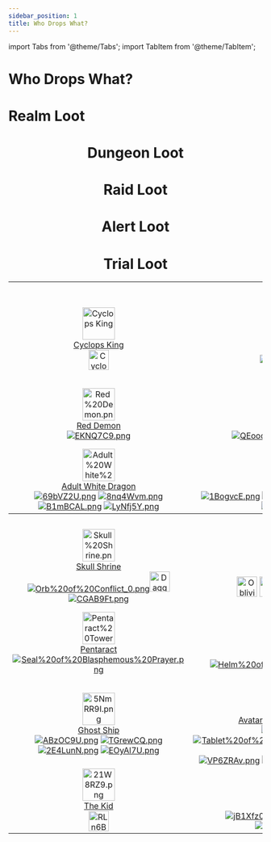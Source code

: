 ```yaml
---
sidebar_position: 1
title: Who Drops What?
---
```


import Tabs from '@theme/Tabs';
import TabItem from '@theme/TabItem';

# Who Drops What?

<Tabs>
  <TabItem value="Realm Loot" label="Realm Loot" default>

# Realm Loot

<center>

<table class="wiki-content-table">
<tbody><tr>
<th colspan="5">Realm Quests</th>
</tr>
<tr>
<td style="text-align: center;"><a href="https://www.realmeye.com/wiki/cyclops-god" target="_blank"><img src="https://static.drips.pw/rotmg/wiki/Enemies/Cyclops%20God.png" title="Cyclops King" height="64px" class="image"></a><br>
<a href="https://www.realmeye.com/wiki/cyclops-god" target="_blank">Cyclops King</a><br>
<a href="https://wiki.valorserver.com/docs/items/rings/ut/cyclops_eye" target="_blank"><img src="https://vwiki.valorserver.com/api/item/picture/cyclops'%20eye" title="Cyclops' Eye" height="40px" class="image"></td>
<td style="text-align: center;"><a href="https://www.realmeye.com/wiki/deathmage" target="_blank"><img src="http://static.drips.pw/rotmg/wiki/Enemies/Oasis%20Giant.png" title="Deathmage" height="64px" alt="Oasis%20Giant.png" class="image"></a><br>
<a href="https://www.realmeye.com/wiki/oasis-giant" target="_blank">Oasis Giant</a><br>
<a href="/item:wand-of-pristine-environments"><img src="http://i.imgur.com/wNdOuqp.png" title="Wand of Pristine Environments" alt="wNdOuqp.png" class="image"></a></td>
<td style="text-align: center;"><a href="https://www.realmeye.com/wiki/phoenix-lord" target="_blank"><img src="http://static.drips.pw/rotmg/wiki/Enemies/Phoenix%20Lord.png" title="Phoenix Lord" height="64px" alt="Phoenix%20Lord.png" class="image"></a><br>
<a href="https://www.realmeye.com/wiki/phoenix-lord" target="_blank">Phoenix Lord</a><br>
<a href="/item:wand-of-the-phoenix"><img src="http://i.imgur.com/KBNkTsb.png" title="Wand of the Phoenix" alt="KBNkTsb.png" class="image"></a> <a href="/item:phoenix-ring"><img src="http://i.imgur.com/ZMRfAns.png" title="Phoenix Ring" alt="ZMRfAns.png" class="image"></a></td>
<td style="text-align: center;"><a href="https://www.realmeye.com/wiki/ghost-king" target="_blank"><img src="http://static.drips.pw/rotmg/wiki/Enemies/Ghost%20King.png" title="Ghost King" height="64px" alt="Ghost%20King.png" class="image"></a><br>
<a href="http://www.realmeye.com/wiki/ghost-king" target="_blank">Ghost King</a><br>
<a href="/item:sadist-blade-of-the-king"><img src="http://i.imgur.com/psAw460.png" title="Sadist Blade" alt="psAw460.png" class="image"></a> <a href="/item:the-king-s-crown"><img src="http://i.imgur.com/BSsGoNT.png" title="The King's Crown" alt="BSsGoNT.png" class="image"></a> <a href="/item:armor-of-masochism"><img src="http://i.imgur.com/MJUMYS1.png" title="Armor of Masochism" alt="MJUMYS1.png" class="image"></a> <a href="/item:ring-of-ashen-matrimony"><img src="http://i.imgur.com/t6YLzlG.png" title="Ring of Ashen Matrimony" alt="t6YLzlG.png" class="image"></a></td>
<td></td>
</tr>
<tr>
<td style="text-align: center;"><a href="https://www.realmeye.com/wiki/red-demon" target="_blank"><img src="http://static.drips.pw/rotmg/wiki/Enemies/Red%20Demon.png" title="Red Demon" height="64px" alt="Red%20Demon.png" class="image"></a><br>
<a href="https://www.realmeye.com/wiki/red-demon" target="_blank">Red Demon</a><br>
<a href="/item:bow-of-ornias"><img src="http://i.imgur.com/EKNQ7C9.png" title="Bow of Ornias" alt="EKNQ7C9.png" class="image"></a></td>
<td style="text-align: center;"><a href="https://www.realmeye.com/wiki/lucky-ent-god" target="_blank"><img src="http://static.drips.pw/rotmg/wiki/Enemies/Lucky%20Ent%20God.png" title="Lucky Ent God" height="64px" alt="Lucky%20Ent%20God.png" class="image"></a><br>
<a href="https://www.realmeye.com/wiki/lucky-ent-god" target="_blank">Lucky Ent God</a><br>
<a href="/item:shalaylee"><img src="http://i.imgur.com/QEoocg8.png" title="Shalaylee" alt="QEoocg8.png" class="image"></a> <a href="/item:unlucky-leprechaun-s-coat"><img src="http://i.imgur.com/Kzei2ZC.png" title="Unlucky Leprechaun's Coat" alt="Kzei2ZC.png" class="image"></a></td>
<td style="text-align: center;"><a href="https://www.realmeye.com/wiki/lucky-djinn" target="_blank"><img src="http://static.drips.pw/rotmg/wiki/Enemies/Lucky%20Djinn.png" title="Lucky Djinn" height="64px" alt="Lucky%20Djinn.png" class="image"></a><br>
<a href="https://www.realmeye.com/wiki/lucky-djinn" target="_blank">Lucky Djinn</a><br>
<a href="/item:the-four-leaf-seal"><img src="http://i.imgur.com/psytNUF.png" title="The Four-Leaf Seal" alt="psytNUF.png" class="image"></a> <a href="/item:unlucky-leprechaun-s-hat"><img src="http://i.imgur.com/LOlxVoI.png" title="Unlucky Leprechaun's Hat" alt="LOlxVoI.png" class="image"></a></td>
<td style="text-align: center;"><a href="https://www.realmeye.com/wiki/crystal-prisoner" target="_blank"><img src="http://static.drips.pw/rotmg/wiki/Enemies/Crystal%20Prisoner.png" title="Crystal Prisoner" height="64px" alt="Crystal%20Prisoner.png" class="image"></a><br>
<a href="https://www.realmeye.com/wiki/crystal-prisoner" target="_blank">Crystal Prisoner</a><br>
<a href="https://www.realmeye.com/wiki/crystal-wand" target="_blank"><img src="http://static.drips.pw/rotmg/wiki/Untiered/Crystal%20Wand.png" title="Crystal Wand" alt="Crystal%20Wand.png" class="image"></a> <a href="https://www.realmeye.com/wiki/crystal-sword" target="_blank"><img src="https://i.imgur.com/dp1HJKq.png" title="Crystal Sword" alt="dp1HJKq.png" class="image"></a></td>
<td></td>
</tr>
<tr>
<td style="text-align: center;"><a href="https://www.realmeye.com/wiki/adult-white-dragon" target="_blank"><img src="http://static.drips.pw/rotmg/wiki/Enemies/Adult%20White%20Dragon.png" title="Adult White Dragon" height="64px" alt="Adult%20White%20Dragon.png" class="image"></a><br>
<a href="https://www.realmeye.com/wiki/adult-white-dragon" target="_blank">Adult White Dragon</a><br>
<a href="/item:eternal-rest"><img src="http://i.imgur.com/69bVZ2U.png" title="Eternal Rest" alt="69bVZ2U.png" class="image"></a> <a href="/item:helm-of-the-leader-barbarians"><img src="http://i.imgur.com/8nq4Wvm.png" title="Helm of the Leader Barbarians" alt="8nq4Wvm.png" class="image"></a> <a href="/item:lightweight-leather-armor"><img src="http://i.imgur.com/B1mBCAL.png" title="Lightweight Leather Armor" alt="B1mBCAL.png" class="image"></a> <a href="/item:heart-dragon"><img src="http://i.imgur.com/LyNfj5Y.png" title="Heart Dragon" alt="LyNfj5Y.png" class="image"></a></td>
<td style="text-align: center;"><a href="https://www.realmeye.com/wiki/ent-ancient" target="_blank"><img src="http://static.drips.pw/rotmg/wiki/Enemies/Ent%20Ancient.png" title="Ent Ancient" height="64px" alt="Ent%20Ancient.png" class="image"></a><br>
<a href="http://www.realmeye.com/wiki/ent-ancient" target="_blank">Ent Ancient</a><br>
<a href="/item:ent-ancients-log"><img src="http://i.imgur.com/1BogvcE.png" title="Ent Ancients Log" alt="1BogvcE.png" class="image"></a> <a href="/item:clump-of-bark"><img src="http://i.imgur.com/WHMj6oV.png" title="Clump of Bark" alt="WHMj6oV.png" class="image"></a> <a href="/item:corpse-of-an-ent-ancient"><img src="http://i.imgur.com/ilZCAuR.png" title="Corpse of an Ent Ancient" alt="ilZCAuR.png" class="image"></a> <a href="/item:ripe-apple"><img src="http://i.imgur.com/XGSqhpd.png" title="Ripe Apple" alt="XGSqhpd.png" class="image"></a></td>
<td colspan="4"></td>
</tr>
<tr>
<th colspan="5">Realm Events</th>
</tr>
<tr>
<td style="text-align: center;"><a href="https://www.realmeye.com/wiki/skull-shrine" target="_blank"><img src="http://static.drips.pw/rotmg/wiki/Enemies/Skull%20Shrine.png" title="Skull Shrine" height="64px" alt="Skull%20Shrine.png" class="image"></a><br>
<a href="https://www.realmeye.com/wiki/skull-shrine" target="_blank">Skull Shrine</a><br>
<a href="https://www.realmeye.com/wiki/orb-of-conflict" target="_blank"><img src="https://www.realmeye.com/s/a/img/wiki/Orb%20of%20Conflict_0.png" title="Orb of Conflict" alt="Orb%20of%20Conflict_0.png" class="image"></a><a href="https://wiki.valorserver.com/docs/items/weapons/daggers/ut/dagger_of_brimstone"><img src="https://vwiki.valorserver.com/api/item/picture/dagger%20of%20brimstone" title="Dagger of Brimstone" height='40px' class="image"></a><a href=""><a href="https://wiki.valorserver.com/docs/items/weapons/bows/ut/flaming_boomerang"><img src="http://i.imgur.com/CGAB9Ft.png" title="Flaming Boomerang" alt="CGAB9Ft.png" class="image"></a></td>
<td style="text-align: center;"><a href="https://viewer.valorserver.com/boss/Yazanahar" target="_blank"><img src="https://vwiki.valorserver.com/api/boss/picture/Yazanahar" title="Yazanahar" height="64px" class="image"></a><br>
<a href="https://wiki.valorserver.com/docs/items/weapons/bows/ars/oblivion" target="_blank">Yazanahar</a><br>
<a href="https://wiki.valorserver.com/docs/items/weapons/bows/ars/oblivion"><img src="https://vwiki.valorserver.com/api/item/picture/Oblivion" title="Oblivion" height='40px' class="image"></a> <a href="https://wiki.valorserver.com/docs/items/misc/shards"><img src="https://vwiki.valorserver.com/api/item/picture/shard%20of%20ancient%20assault" title="Shard of Ancient Assault" height='40px' class="image"></a> <a href="https://wiki.valorserver.com/docs/items/misc/aspects"><img src="https://vwiki.valorserver.com/api/item/picture/aspect%20of%20yazanahar" title="Aspect of Yazanahar" height='40px' class="image"></a> <a href="https://wiki.valorserver.com/docs/items/abilities/jackets/ut/blessing_of_yazanahar"><img src="https://vwiki.valorserver.com/api/item/picture/blessing%20of%20yazanahar" title="Blessing of Yazanahar" height='40px' class="image"></a> <a href="https://wiki.valorserver.com/docs/items/abilities/talismans/ut/pity_of_yazanahar"><img src="https://vwiki.valorserver.com/api/item/picture/pity%20of%20yazanahar" title="Pity of Yazanahar" height='40px' class="image"></a></td>
<td style="text-align: center;"><a href="https://www.realmeye.com/wiki/cube-god" target="_blank"><img src="http://static.drips.pw/rotmg/wiki/Enemies/Cube%20God.png" title="Cube God" height="64px" alt="Cube%20God.png" class="image"></a><br>
<a href="https://www.realmeye.com/wiki/cube-god" target="_blank">Cube God</a><br>
<a href="https://www.realmeye.com/wiki/dirk-of-cronus" target="_blank"><img src="http://static.drips.pw/rotmg/wiki/Untiered/Dirk%20of%20Cronus.png" title="Dirk of Cronus" alt="Dirk%20of%20Cronus.png" class="image"></a> <a href="/item:crimson-dagger-of-tartarus"><img src="http://i.imgur.com/NXkKZNO.png" title="Crimson Dagger of Tartarus" alt="NXkKZNO.png" class="image"></a></td>
<td style="text-align: center;"><a href="https://www.realmeye.com/wiki/cube-overseer" target="_blank"><img src="https://i.imgur.com/Ed77o0X.png" title="Cube Overseer" height="64px" alt="Ed77o0X.png" class="image"></a><br>
<a href="https://www.realmeye.com/wiki/cube-overseer" target="_blank">Cube Overseer</a><br>
<a href="/item:skull-of-the-cubes"><img src="http://i.imgur.com/OJD7BYK.png" title="Skull of the Cubes" alt="OJD7BYK.png" class="image"></a></td>
<td></td>
</tr>
<tr>
<td style="text-align: center;"><a href="https://www.realmeye.com/wiki/pentaract" target="_blank"><img src="http://static.drips.pw/rotmg/wiki/Enemies/Pentaract%20Tower.png" title="Pentaract Tower" height="64px" alt="Pentaract%20Tower.png" class="image"></a><br>
<a href="https://www.realmeye.com/wiki/pentaract" target="_blank">Pentaract</a><br>
<a href="https://www.realmeye.com/wiki/seal-of-blasphemous-prayer" target="_blank"><img src="http://static.drips.pw/rotmg/wiki/Untiered/Seal%20of%20Blasphemous%20Prayer.png" title="Seal of Blasphemous Prayer" alt="Seal%20of%20Blasphemous%20Prayer.png" class="image"></a></td>
<td style="text-align: center;"><a href="https://www.realmeye.com/wiki/grand-sphinx" target="_blank"><img src="https://i.imgur.com/YurYXrE.png" title="Grand Sphinx" height="64px" alt="YurYXrE.png" class="image"></a><br>
<a href="https://www.realmeye.com/wiki/grand-sphinx" target="_blank">Grand Sphinx</a><br>
<a href="https://www.realmeye.com/wiki/helm-of-the-juggernaut" target="_blank"><img src="http://static.drips.pw/rotmg/wiki/Untiered/Helm%20of%20the%20Juggernaut.png" title="Helm of the Juggernaut" alt="Helm%20of%20the%20Juggernaut.png" class="image"></a></td>
<td style="text-align: center;"><a href="https://www.realmeye.com/wiki/hermit-god" target="_blank"><img src="http://static.drips.pw/rotmg/wiki/Enemies/Hermit%20God.png" title="Hermit God" height="64px" alt="Hermit%20God.png" class="image"></a><br>
<a href="https://www.realmeye.com/wiki/hermit-god" target="_blank">Hermit God</a><br>
<a href="https://www.realmeye.com/wiki/helm-of-the-juggernaut" target="_blank"><img src="http://static.drips.pw/rotmg/wiki/Untiered/Helm%20of%20the%20Juggernaut.png" title="Helm of the Juggernaut" alt="Helm%20of%20the%20Juggernaut.png" class="image"></a> <a href="/item:shrimp-shooter"><img src="http://i.imgur.com/RikosWP.png" title="Shrimp Shooter" alt="RikosWP.png" class="image"></a></td>
<td style="text-align: center;"><a href="https://www.realmeye.com/wiki/lord-of-the-lost-lands" target="_blank"><img src="http://static.drips.pw/rotmg/wiki/Enemies/Lord%20of%20the%20Lost%20Lands.png" title="Lord of the Lost Lands" height="64px" alt="Lord%20of%20the%20Lost%20Lands.png" class="image"></a><br>
<a href="https://www.realmeye.com/wiki/lord-of-the-lost-lands" target="_blank">Lord of the Lost Lands</a><br>
<a href="https://www.realmeye.com/wiki/shield-of-ogmur" target="_blank"><img src="https://www.realmeye.com/s/a/img/wiki/Shield%20of%20Ogmur.png" title="Shield of Ogmur" alt="Shield%20of%20Ogmur.png" class="image"></a></td>
<td></td>
</tr>
<tr>
<td style="text-align: center;"><a href="https://www.realmeye.com/wiki/ghost-ship" target="_blank"><img src="https://i.imgur.com/5NmRR9I.png" title="Ghost Ship" height="64px" alt="5NmRR9I.png" class="image"></a><br>
<a href="https://www.realmeye.com/wiki/ghost-ship" target="_blank">Ghost Ship</a><br>
<a href="/item:flaming-sword-of-fury"><img src="http://i.imgur.com/ABzOC9U.png" title="Flaming Sword of Fury" alt="ABzOC9U.png" class="image"></a> <a href="/item:seal-of-splashing-lava"><img src="http://i.imgur.com/TGrewCQ.png" title="Seal of Splashing Lava" alt="TGrewCQ.png" class="image"></a> <a href="/item:steel-armor-of-magma"><img src="http://i.imgur.com/2E4LunN.png" title="Steel Armor of Magma" alt="2E4LunN.png" class="image"></a> <a href="/item:ring-of-boiling-lava"><img src="http://i.imgur.com/EOyAl7U.png" title="Ring of Boiling Lava" alt="EOyAl7U.png" class="image"></a></td>
<td style="text-align: center;"><a href="https://www.realmeye.com/wiki/avatar-of-the-forgotten-king" target="_blank"><img src="http://static.drips.pw/rotmg/wiki/Enemies/shtrs%20Defense%20System.png" title="Avatar of the Forgotten King" height="64px" alt="shtrs%20Defense%20System.png" class="image"></a><br>
<a href="https://www.realmeye.com/wiki/avatar-of-the-forgotten-king" target="_blank">Avatar of the Forgotten King</a><br>
<a href="/item:staff-of-the-great-climbing"><img src="http://i.imgur.com/ru0qKWp.png" title="Staff of the Great Climbing" alt="ru0qKWp.png" class="image"></a> <a href="https://www.realmeye.com/wiki/tablet-of-the-king-s-avatar" target="_blank"><img src="http://static.drips.pw/rotmg/wiki/Untiered/Tablet%20of%20the%20King%27s%20Avatar.png" title="Tablet of the King's Avatar" alt="Tablet%20of%20the%20King%27s%20Avatar.png" class="image"></a> <a href="/item:robe-of-the-battle-monk"><img src="http://i.imgur.com/VP6ZRAv.png" title="Robe of the Battle Monk" alt="VP6ZRAv.png" class="image"></a> <a href="/item:the-bloody-legacy"><img src="http://i.imgur.com/d8FPoOE.png" title="The Bloody Legacy" alt="d8FPoOE.png" class="image"></a> <a href="/item:pizza-ring"><img src="http://i.imgur.com/Ycd9Ra9.png" title="Pizza Ring" alt="Ycd9Ra9.png" class="image"></a></td>
<td style="text-align: center;"><a href="/enemy:boshy"><img src="http://i.imgur.com/Om8kQeB.png" title="Boshy" height="64px" alt="Om8kQeB.png" class="image"></a><br>
<a href="/enemy:boshy">Boshy</a><br>
<a href="/item:boshy-gun"><img src="http://i.imgur.com/S1xgInL.png" title="Boshy Gun" alt="S1xgInL.png" class="image"></a></td>
<td style="text-align: center;"><a href="/enemy:sanic"><img src="http://i.imgur.com/2Umett6.png" title="Sanic" height="64px" alt="2Umett6.png" class="image"></a><br>
<a href="/enemy:sanic">Sanic</a><br>
<a href="/item:sanic-head"><img src="http://i.imgur.com/VWkNdTe.png" title="Sanic Head" alt="VWkNdTe.png" class="image"></a></td>
<td></td>
</tr>
<tr>
<td style="text-align: center;"><a href="/enemy:the-kid" target="_blank"><img src="http://i.imgur.com/21W8RZ9.png" title="The Kid" height="64px" alt="21W8RZ9.png" class="image"></a><br>
<a href="/enemy:the-kid">The Kid</a><br>
<a href="/item:kid-cape"><img src="http://i.imgur.com/RLn6BxS.png" title="Kid Cape" width="40px" alt="RLn6BxS.png" class="image"></a><br></td>
<td style="text-align: center;"><a href="/enemy:mega-man" target="_blank"><img src="http://i.imgur.com/I333lht.png" title="Mega Man" height="64px" alt="I333lht.png" class="image"></a><br>
<a href="/enemy:mega-man">Mega Man</a><br>
<a href="/item:fire-storm"><img src="http://i.imgur.com/jB1Xfz0.png" title="Fire Storm" alt="jB1Xfz0.png" class="image"></a> <a href="/item:z-saber"><img src="https://puu.sh/w6Q1e/3509eda3c0.png" title="Z-Saber" alt="3509eda3c0.png" class="image"></a> <a href="/item:mega-blaster"><img src="https://puu.sh/w6LtQ/11a955bc6f.png" title="Mega Blaster" alt="11a955bc6f.png" class="image"></a><br></td>
<td style="text-align: center;"><a href="/enemy:fanatic-of-chaos" target="_blank"><img src="http://i.imgur.com/ZrVjA4g.png" title="Fanatic of Chaos" height="64px" alt="ZrVjA4g.png" class="image"></a><br>
<a href="/enemy:fanatic-of-chaos">Fanatic of Chaos</a><br>
<a href="/item:staff-of-insanity"><img src="http://i.imgur.com/3rEdliq.png" title="Staff of Insanity" alt="3rEdliq.png" class="image"></a></td>
<td></td>
</tr>

</center>

  </TabItem>
  <TabItem value="Dungeons" label="Dungeons">

# Dungeon Loot






  </TabItem>
  <TabItem value="Raids" label="Raids">

# Raid Loot





  </TabItem>
  <TabItem value="Alerts" label="Alerts">

# Alert Loot






  </TabItem>
  <TabItem value="Trials" label="Trials">

# Trial Loot






  </TabItem>
</Tabs>
